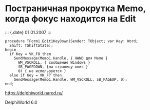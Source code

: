 Постраничная прокрутка Memo, когда фокус находится на Edit
==========================================================

::: {.date}
01.01.2007
:::

    procedure TForm1.Edit1KeyDown(Sender: TObject; var Key: Word;
      Shift: TShiftState);
    begin
      if Key = VK_F8 then
        SendMessage(Memo1.Handle, { HWND для Memo }
          WM_VSCROLL, { сообщение Windows }
          SB_PAGEDOWN, {на страницу вниз }
          0) { не используется }
      else if Key = VK_F7 then
        SendMessage(Memo1.Handle, WM_VSCROLL, SB_PAGEUP, 0);
    end;
     
     

<https://delphiworld.narod.ru/>

DelphiWorld 6.0
